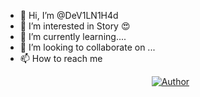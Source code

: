 - 👋 Hi, I’m @DeV1LN1H4d
- 👀 I’m interested in Story 😍
- 🌱 I’m currently learning.... 
- 💞️ I’m looking to collaborate on ...
- 📫 How to reach me <p align="center">
<a href="https://Facebook.com/DevilNihad/"><img title="Author" src="https://img.shields.io/badge/Author-Dev1l%20N1H4d-red"></a>


<!---
DeV1LN1H4d/DeV1LN1H4d is a ✨ special ✨ repository because its `README.md` (this file) appears on your GitHub profile.
You can click the Preview link to take a look at your changes.
--->
